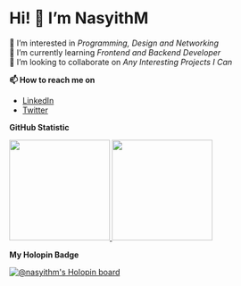 # Hi! 👋 I’m NasyithM
👀 I’m interested in *Programming, Design and Networking*  
🌱 I’m currently learning *Frontend and Backend Developer*  
💞️ I’m looking to collaborate on *Any Interesting Projects I Can*  

**📫 How to reach me on** 
- [LinkedIn](https://likedin.com/in/nasyithm)
- [Twitter](https://twitter.com/nasyith_m)

**GitHub Statistic**

<p align="left">
<a href="https://github.com/nasyithm">
  <img height="180em" src="https://github-readme-stats-eight-theta.vercel.app/api?username=nasyithm&show_icons=true&theme=algolia&include_all_commits=true&count_private=true"/>
  <img height="180em" src="https://github-readme-stats-eight-theta.vercel.app/api/top-langs/?username=nasyithm&layout=compact&langs_count=8&theme=algolia"/>
</a>
</p>

**My Holopin Badge**

[![@nasyithm's Holopin board](https://holopin.me/nasyithm)](https://holopin.io/@nasyithm)

<!---
nasyithm/nasyithm is a ✨ special ✨ repository because its `README.md` (this file) appears on your GitHub profile.
You can click the Preview link to take a look at your changes.
--->
